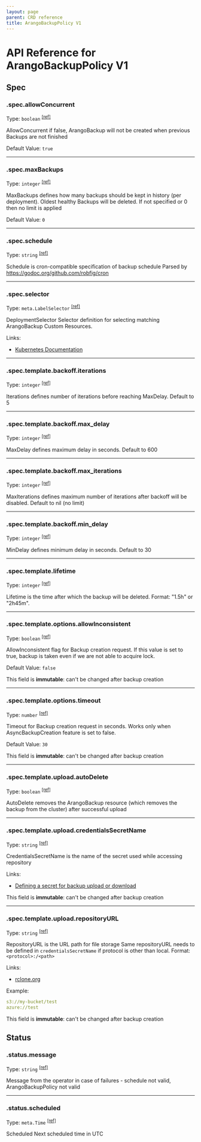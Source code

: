 ```yaml
---
layout: page
parent: CRD reference
title: ArangoBackupPolicy V1
---
```


# API Reference for ArangoBackupPolicy V1

## Spec

### .spec.allowConcurrent

Type: `boolean` <sup>[\[ref\]](https://github.com/arangodb/kube-arangodb/blob/1.2.36/pkg/apis/backup/v1/backup_policy_spec.go#L35)</sup>

AllowConcurrent if false, ArangoBackup will not be created when previous Backups are not finished

Default Value: `true`

***

### .spec.maxBackups

Type: `integer` <sup>[\[ref\]](https://github.com/arangodb/kube-arangodb/blob/1.2.36/pkg/apis/backup/v1/backup_policy_spec.go#L43)</sup>

MaxBackups defines how many backups should be kept in history (per deployment). Oldest healthy Backups will be deleted.
If not specified or 0 then no limit is applied

Default Value: `0`

***

### .spec.schedule

Type: `string` <sup>[\[ref\]](https://github.com/arangodb/kube-arangodb/blob/1.2.36/pkg/apis/backup/v1/backup_policy_spec.go#L32)</sup>

Schedule is cron-compatible specification of backup schedule
Parsed by https://godoc.org/github.com/robfig/cron

***

### .spec.selector

Type: `meta.LabelSelector` <sup>[\[ref\]](https://github.com/arangodb/kube-arangodb/blob/1.2.36/pkg/apis/backup/v1/backup_policy_spec.go#L39)</sup>

DeploymentSelector Selector definition for selecting matching ArangoBackup Custom Resources.

Links:
* [Kubernetes Documentation](https://godoc.org/k8s.io/apimachinery/pkg/apis/meta/v1#LabelSelector)

***

### .spec.template.backoff.iterations

Type: `integer` <sup>[\[ref\]](https://github.com/arangodb/kube-arangodb/blob/1.2.36/pkg/apis/backup/v1/backup_spec_backoff.go#L31)</sup>

Iterations defines number of iterations before reaching MaxDelay. Default to 5

***

### .spec.template.backoff.max_delay

Type: `integer` <sup>[\[ref\]](https://github.com/arangodb/kube-arangodb/blob/1.2.36/pkg/apis/backup/v1/backup_spec_backoff.go#L29)</sup>

MaxDelay defines maximum delay in seconds. Default to 600

***

### .spec.template.backoff.max_iterations

Type: `integer` <sup>[\[ref\]](https://github.com/arangodb/kube-arangodb/blob/1.2.36/pkg/apis/backup/v1/backup_spec_backoff.go#L33)</sup>

MaxIterations defines maximum number of iterations after backoff will be disabled. Default to nil (no limit)

***

### .spec.template.backoff.min_delay

Type: `integer` <sup>[\[ref\]](https://github.com/arangodb/kube-arangodb/blob/1.2.36/pkg/apis/backup/v1/backup_spec_backoff.go#L27)</sup>

MinDelay defines minimum delay in seconds. Default to 30

***

### .spec.template.lifetime

Type: `integer` <sup>[\[ref\]](https://github.com/arangodb/kube-arangodb/blob/1.2.36/pkg/apis/backup/v1/backup_policy_spec.go#L61)</sup>

Lifetime is the time after which the backup will be deleted. Format: "1.5h" or "2h45m".

***

### .spec.template.options.allowInconsistent

Type: `boolean` <sup>[\[ref\]](https://github.com/arangodb/kube-arangodb/blob/1.2.36/pkg/apis/backup/v1/backup_spec.go#L66)</sup>

AllowInconsistent flag for Backup creation request.
If this value is set to true, backup is taken even if we are not able to acquire lock.

Default Value: `false`

This field is **immutable**: can't be changed after backup creation

***

### .spec.template.options.timeout

Type: `number` <sup>[\[ref\]](https://github.com/arangodb/kube-arangodb/blob/1.2.36/pkg/apis/backup/v1/backup_spec.go#L61)</sup>

Timeout for Backup creation request in seconds. Works only when AsyncBackupCreation feature is set to false.

Default Value: `30`

This field is **immutable**: can't be changed after backup creation

***

### .spec.template.upload.autoDelete

Type: `boolean` <sup>[\[ref\]](https://github.com/arangodb/kube-arangodb/blob/1.2.36/pkg/apis/backup/v1/backup_spec.go#L83)</sup>

AutoDelete removes the ArangoBackup resource (which removes the backup from the cluster) after successful upload

***

### .spec.template.upload.credentialsSecretName

Type: `string` <sup>[\[ref\]](https://github.com/arangodb/kube-arangodb/blob/1.2.36/pkg/apis/backup/v1/backup_spec.go#L81)</sup>

CredentialsSecretName is the name of the secret used while accessing repository

Links:
* [Defining a secret for backup upload or download](../backup-resource.md#defining-a-secret-for-backup-upload-or-download)

This field is **immutable**: can't be changed after backup creation

***

### .spec.template.upload.repositoryURL

Type: `string` <sup>[\[ref\]](https://github.com/arangodb/kube-arangodb/blob/1.2.36/pkg/apis/backup/v1/backup_spec.go#L77)</sup>

RepositoryURL is the URL path for file storage
Same repositoryURL needs to be defined in `credentialsSecretName` if protocol is other than local.
Format: `<protocol>:/<path>`

Links:
* [rclone.org](https://rclone.org/docs/#syntax-of-remote-paths)

Example:
```yaml
s3://my-bucket/test
azure://test
```

This field is **immutable**: can't be changed after backup creation

## Status

### .status.message

Type: `string` <sup>[\[ref\]](https://github.com/arangodb/kube-arangodb/blob/1.2.36/pkg/apis/backup/v1/backup_policy_status.go#L33)</sup>

Message from the operator in case of failures - schedule not valid, ArangoBackupPolicy not valid

***

### .status.scheduled

Type: `meta.Time` <sup>[\[ref\]](https://github.com/arangodb/kube-arangodb/blob/1.2.36/pkg/apis/backup/v1/backup_policy_status.go#L31)</sup>

Scheduled Next scheduled time in UTC

